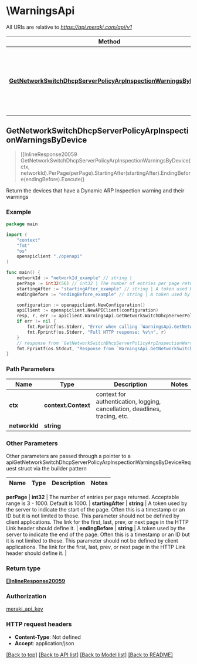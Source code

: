 # \WarningsApi

All URIs are relative to *https://api.meraki.com/api/v1*

Method | HTTP request | Description
------------- | ------------- | -------------
[**GetNetworkSwitchDhcpServerPolicyArpInspectionWarningsByDevice**](WarningsApi.md#GetNetworkSwitchDhcpServerPolicyArpInspectionWarningsByDevice) | **Get** /networks/{networkId}/switch/dhcpServerPolicy/arpInspection/warnings/byDevice | Return the devices that have a Dynamic ARP Inspection warning and their warnings



## GetNetworkSwitchDhcpServerPolicyArpInspectionWarningsByDevice

> []InlineResponse20059 GetNetworkSwitchDhcpServerPolicyArpInspectionWarningsByDevice(ctx, networkId).PerPage(perPage).StartingAfter(startingAfter).EndingBefore(endingBefore).Execute()

Return the devices that have a Dynamic ARP Inspection warning and their warnings



### Example

```go
package main

import (
    "context"
    "fmt"
    "os"
    openapiclient "./openapi"
)

func main() {
    networkId := "networkId_example" // string | 
    perPage := int32(56) // int32 | The number of entries per page returned. Acceptable range is 3 - 1000. Default is 1000. (optional)
    startingAfter := "startingAfter_example" // string | A token used by the server to indicate the start of the page. Often this is a timestamp or an ID but it is not limited to those. This parameter should not be defined by client applications. The link for the first, last, prev, or next page in the HTTP Link header should define it. (optional)
    endingBefore := "endingBefore_example" // string | A token used by the server to indicate the end of the page. Often this is a timestamp or an ID but it is not limited to those. This parameter should not be defined by client applications. The link for the first, last, prev, or next page in the HTTP Link header should define it. (optional)

    configuration := openapiclient.NewConfiguration()
    apiClient := openapiclient.NewAPIClient(configuration)
    resp, r, err := apiClient.WarningsApi.GetNetworkSwitchDhcpServerPolicyArpInspectionWarningsByDevice(context.Background(), networkId).PerPage(perPage).StartingAfter(startingAfter).EndingBefore(endingBefore).Execute()
    if err != nil {
        fmt.Fprintf(os.Stderr, "Error when calling `WarningsApi.GetNetworkSwitchDhcpServerPolicyArpInspectionWarningsByDevice``: %v\n", err)
        fmt.Fprintf(os.Stderr, "Full HTTP response: %v\n", r)
    }
    // response from `GetNetworkSwitchDhcpServerPolicyArpInspectionWarningsByDevice`: []InlineResponse20059
    fmt.Fprintf(os.Stdout, "Response from `WarningsApi.GetNetworkSwitchDhcpServerPolicyArpInspectionWarningsByDevice`: %v\n", resp)
}
```

### Path Parameters


Name | Type | Description  | Notes
------------- | ------------- | ------------- | -------------
**ctx** | **context.Context** | context for authentication, logging, cancellation, deadlines, tracing, etc.
**networkId** | **string** |  | 

### Other Parameters

Other parameters are passed through a pointer to a apiGetNetworkSwitchDhcpServerPolicyArpInspectionWarningsByDeviceRequest struct via the builder pattern


Name | Type | Description  | Notes
------------- | ------------- | ------------- | -------------

 **perPage** | **int32** | The number of entries per page returned. Acceptable range is 3 - 1000. Default is 1000. | 
 **startingAfter** | **string** | A token used by the server to indicate the start of the page. Often this is a timestamp or an ID but it is not limited to those. This parameter should not be defined by client applications. The link for the first, last, prev, or next page in the HTTP Link header should define it. | 
 **endingBefore** | **string** | A token used by the server to indicate the end of the page. Often this is a timestamp or an ID but it is not limited to those. This parameter should not be defined by client applications. The link for the first, last, prev, or next page in the HTTP Link header should define it. | 

### Return type

[**[]InlineResponse20059**](InlineResponse20059.md)

### Authorization

[meraki_api_key](../README.md#meraki_api_key)

### HTTP request headers

- **Content-Type**: Not defined
- **Accept**: application/json

[[Back to top]](#) [[Back to API list]](../README.md#documentation-for-api-endpoints)
[[Back to Model list]](../README.md#documentation-for-models)
[[Back to README]](../README.md)


